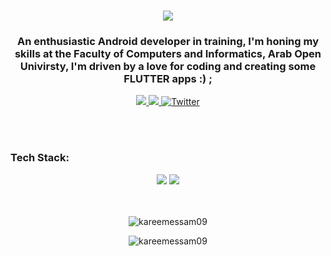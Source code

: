 <h1 align="center">
    <img src="https://readme-typing-svg.herokuapp.com/?font=Righteous&size=35&center=true&vCenter=true&width=500&height=70&duration=2500&lines=Hi+There!+👋;+I'm+Omar+Amr+Eid!;" />
</h1>

<h3 align="center">An enthusiastic Android developer in training, I'm honing my skills at the Faculty of Computers and Informatics, Arab Open Univirsty, I'm driven by a love for coding and creating some FLUTTER apps :) ;
</h3>

<div align="center"> 
  <a href="mailto:kareemessam.me@gmail.com">
    <img src="https://img.shields.io/badge/Gmail-333333?style=for-the-badge&logo=gmail&logoColor=red" />
  </a>
  <a href="https://www.linkedin.com/in/kareem-essam-b48a56197/" target="_blank">
    <img src="https://img.shields.io/badge/LinkedIn-0077B5?style=for-the-badge&logo=linkedin&logoColor=white" target="_blank" />
  </a>
  <a href="https://twitter.com/KareemMenawi" target="_blank">
  <img src="https://img.shields.io/badge/Twitter-%231DA1F2?style=for-the-badge&logo=twitter&logoColor=white" alt="Twitter" />
</a>
  </a>
</div>

<br/><br/>

<h3 align="left">Tech Stack:</h3>

<div align="center">
    <img src="https://skillicons.dev/icons?i=kotlin,java,html,css,vscode,github,figma,git" />
    <img src="https://skillicons.dev/icons?i=nodejs,python,javascript,express,firebase,mongodb,mysql" /><br>
</div>
<br/><br/>
<p align="center">
  <img align="center" src="https://github-readme-stats.vercel.app/api/top-langs?username=kareemessam09&show_icons=true&locale=en&layout=compact&bg_color=000000&text_color=ffffff" alt="kareemessam09" />
</p>
<p align="center">
  <img align="center" src="https://github-readme-streak-stats.herokuapp.com/?user=kareemessam09&theme=dark" alt="kareemessam09" />
</p>
